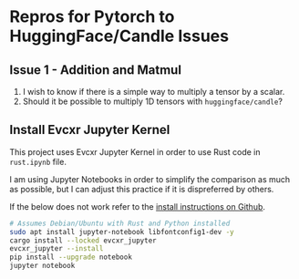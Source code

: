 # Repros for Pytorch to HuggingFace/**Candle** Issues

## Issue 1 - Addition and Matmul


1. I wish to know if there is a simple way to multiply a tensor by a scalar.
1. Should it be possible to multiply 1D tensors with `huggingface/candle`?

## Install Evcxr Jupyter Kernel

This project uses Evcxr Jupyter Kernel in order to use Rust code in `rust.ipynb` file.

I am using Jupyter Notebooks in order to simplify the comparison as much as possible, but I can adjust this practice if it is dispreferred by others.

If the below does not work refer to the [install instructions on Github](https://github.com/evcxr/evcxr/tree/main/evcxr_jupyter).

```sh
# Assumes Debian/Ubuntu with Rust and Python installed
sudo apt install jupyter-notebook libfontconfig1-dev -y
cargo install --locked evcxr_jupyter
evcxr_jupyter --install
pip install --upgrade notebook
jupyter notebook
```